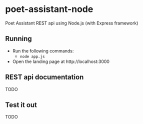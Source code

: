 # poet-assistant-node
Poet Assistant REST api using Node.js (with Express framework)

## Running
* Run the following commands:
  * `node app.js`
* Open the landing page at http://localhost:3000

## REST api documentation
TODO

## Test it out
TODO
